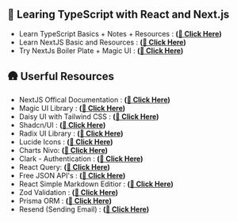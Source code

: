 ## 🌿 Learing TypeScript with React and Next.js

- Learn TypeScript Basics + Notes + Resources : **([🎯 Click Here](./TypeScript/))**
- Learn NextJS Basic and Resources : **([🎯 Click Here](./NextJS/))**
- Try NextJs Boiler Plate + Magic UI : **([🎯 Click Here](./nextjs-boiler-plate/))**

## 🛖 Userful Resources

- NextJS Offical Documentation : **([🎯 Click Here](https://nextjs.org/docs))**
- Magic UI Library : **([🎯 Click Here](https://magicui.design/))**
- Daisy UI with Tailwind CSS : **([🎯 Click Here](https://daisyui.com/))**
- Shadcn/UI : **([🎯 Click Here](https://ui.shadcn.com))**
- Radix UI Library : **([🎯 Click Here](https://www.radix-ui.com/themes/docs/components/theme))**
- Lucide Icons : **([🎯 Click Here](https://lucide.dev))**
- Charts Nivo: **([🎯 Click Here](https://nivo.rocks))**
- Clark - Authentication : **([🎯 Click Here](https://clerk.com))**
- React Query: **([🎯 Click Here](https://react-query.tanstack.com/))**
- Free JSON API's : **([🎯 Click Here](https://jsonplaceholder.typicode.com/))**
- React Simple Markdown Editior : **([🎯 Click Here](https://www.npmjs.com/package/react-simplemde-editor#install))**
- Zod Validation : **([🎯 Click Here](https://zod.dev))**
- Prisma ORM : **([🎯 Click Here](https://www.prisma.io))**
- Resend (Sending Email) : **([🎯 Click Here](https://resend.com))**
